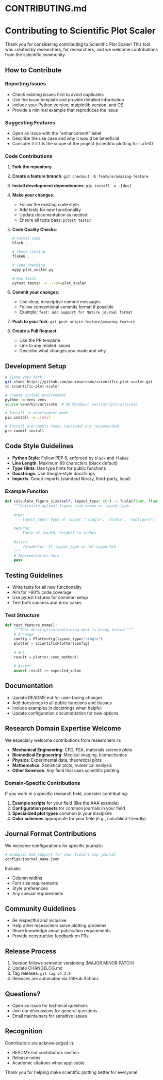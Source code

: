 # CONTRIBUTING.md

# Contributing to Scientific Plot Scaler

Thank you for considering contributing to Scientific Plot Scaler! This tool was created by researchers, for researchers, and we welcome contributions from the scientific community.

## How to Contribute

### Reporting Issues

- Check existing issues first to avoid duplicates
- Use the issue template and provide detailed information
- Include your Python version, matplotlib version, and OS
- Provide a minimal example that reproduces the issue

### Suggesting Features

- Open an issue with the "enhancement" label
- Describe the use case and why it would be beneficial
- Consider if it fits the scope of the project (scientific plotting for LaTeX)

### Code Contributions

1. **Fork the repository**
2. **Create a feature branch**: `git checkout -b feature/amazing-feature`
3. **Install development dependencies**: `pip install -e .[dev]`
4. **Make your changes**:
   - Follow the existing code style
   - Add tests for new functionality
   - Update documentation as needed
   - Ensure all tests pass: `pytest tests/`

5. **Code Quality Checks**:
   ```bash
   # Format code
   black .
   
   # Check linting
   flake8 .
   
   # Type checking
   mypy plot_scaler.py
   
   # Run tests
   pytest tests/ -v --cov=plot_scaler
   ```

6. **Commit your changes**: 
   - Use clear, descriptive commit messages
   - Follow conventional commits format if possible
   - Example: `feat: add support for Nature journal format`

7. **Push to your fork**: `git push origin feature/amazing-feature`

8. **Create a Pull Request**:
   - Use the PR template
   - Link to any related issues
   - Describe what changes you made and why

## Development Setup

```bash
# Clone your fork
git clone https://github.com/yourusername/scientific-plot-scaler.git
cd scientific-plot-scaler

# Create virtual environment
python -m venv venv
source venv/bin/activate  # On Windows: venv\Scripts\activate

# Install in development mode
pip install -e .[dev]

# Install pre-commit hooks (optional but recommended)
pre-commit install
```

## Code Style Guidelines

- **Python Style**: Follow PEP 8, enforced by `black` and `flake8`
- **Line Length**: Maximum 88 characters (black default)
- **Type Hints**: Use type hints for public functions
- **Docstrings**: Use Google-style docstrings
- **Imports**: Group imports (standard library, third-party, local)

### Example Function

```python
def calculate_figure_size(self, layout_type: str) -> Tuple[float, float]:
    """Calculate optimal figure size based on layout type.
    
    Args:
        layout_type: Type of layout ('single', 'double', 'subfigure')
        
    Returns:
        Tuple of (width, height) in inches
        
    Raises:
        ValueError: If layout_type is not supported
    """
    # Implementation here
    pass
```

## Testing Guidelines

- Write tests for all new functionality
- Aim for >90% code coverage
- Use pytest fixtures for common setup
- Test both success and error cases

### Test Structure

```python
def test_feature_name():
    """Test description explaining what is being tested."""
    # Arrange
    config = PlotConfig(layout_type="single")
    plotter = ScientificPlotter(config)
    
    # Act
    result = plotter.some_method()
    
    # Assert
    assert result == expected_value
```

## Documentation

- Update README.md for user-facing changes
- Add docstrings to all public functions and classes
- Include examples in docstrings when helpful
- Update configuration documentation for new options

## Research Domain Expertise Welcome

We especially welcome contributions from researchers in:

- **Mechanical Engineering**: CFD, FEA, materials science plots
- **Biomedical Engineering**: Medical imaging, biomechanics
- **Physics**: Experimental data, theoretical plots
- **Mathematics**: Statistical plots, numerical analysis
- **Other Sciences**: Any field that uses scientific plotting

### Domain-Specific Contributions

If you work in a specific research field, consider contributing:

1. **Example scripts** for your field (like the AAA example)
2. **Configuration presets** for common journals in your field
3. **Specialized plot types** common in your discipline
4. **Color schemes** appropriate for your field (e.g., colorblind-friendly)

## Journal Format Contributions

We welcome configurations for specific journals:

```python
# Example: Add support for your field's top journal
configs/journal_name.json
```

Include:
- Column widths
- Font size requirements  
- Style preferences
- Any special requirements

## Community Guidelines

- Be respectful and inclusive
- Help other researchers solve plotting problems
- Share knowledge about publication requirements
- Provide constructive feedback on PRs

## Release Process

1. Version follows semantic versioning (MAJOR.MINOR.PATCH)
2. Update CHANGELOG.md
3. Tag releases: `git tag v1.2.0`
4. Releases are automated via GitHub Actions

## Questions?

- Open an issue for technical questions
- Join our discussions for general questions
- Email maintainers for sensitive issues

## Recognition

Contributors are acknowledged in:
- README.md contributors section
- Release notes
- Academic citations when applicable

Thank you for helping make scientific plotting better for everyone!